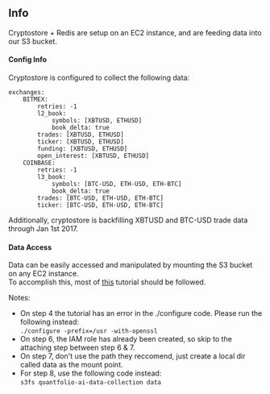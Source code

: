 ## Info  
Cryptostore + Redis are setup on an EC2 instance, and are feeding data into our S3 bucket.   

#### Config Info
Cryptostore is configured to collect the following data:  
```
exchanges:
    BITMEX:
        retries: -1
        l2_book:
            symbols: [XBTUSD, ETHUSD]
            book_delta: true
        trades: [XBTUSD, ETHUSD]
        ticker: [XBTUSD, ETHUSD]
        funding: [XBTUSD, ETHUSD]
        open_interest: [XBTUSD, ETHUSD]
    COINBASE:
        retries: -1
        l3_book:
            symbols: [BTC-USD, ETH-USD, ETH-BTC]
            book_delta: true
        trades: [BTC-USD, ETH-USD, ETH-BTC]
        ticker: [BTC-USD, ETH-USD, ETH-BTC]
```    
Additionally, cryptostore is backfilling XBTUSD and BTC-USD trade data through Jan 1st 2017.   
#### Data Access
Data can be easily accessed and manipulated by mounting the S3 bucket on any EC2 instance.     
To accomplish this, most of [this](https://medium.com/tensult/aws-how-to-mount-s3-bucket-using-iam-role-on-ec2-linux-instance-ad2afd4513ef) tutorial should be followed.  

Notes:   
* On step 4 the tutorial has an error in the ./configure code. Please run the following instead:  
`./configure -prefix=/usr -with-openssl`
* On step 6, the IAM role has already been created, so skip to the attaching step between step 6 & 7.   
* On step 7, don't use the path they reccomend, just create a local dir called data as the mount point.  
* For step 8, use the following code instead:   
`s3fs quantfolio-ai-data-collection data`

